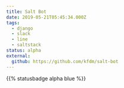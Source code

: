 ```yaml
---
title: Salt Bot
date: 2019-05-21T05:45:34.000Z
tags:
  - django
  - slack
  - line
  - saltstack
status: alpha
external:
  github: https://github.com/kfdm/salt-bot
---
```


{{% statusbadge alpha blue %}}
